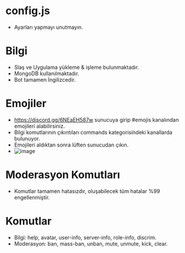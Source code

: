 # config.js
* Ayarları yapmayı unutmayın.
# Bilgi
* Slaş ve Uygulama yükleme & işleme bulunmaktadır.
* MongoDB kullanılmaktadır.
* Bot tamamen İngilizcedir.
# Emojiler
* https://discord.gg/6NEaEH587w sunucuya girip #emojis kanalından emojileri alabilirsiniz.
* Bilgi komutlarının çıkıntıları commands kategorisindeki kanallarda bulunuyor.
* Emojileri aldıktan sonra lüften sunucudan çıkın.
* ![image](https://user-images.githubusercontent.com/87382565/134717595-a73b72af-5ce6-40f0-bf75-a27d9f9cec8f.png)
# Moderasyon Komutları
* Komutlar tamamen hatasızdır, oluşabilecek tüm hatalar %99 engellenmiştir.
# Komutlar
* Bilgi: help, avatar, user-info, server-info, role-info, discrim. 
* Moderasyon: ban, mass-ban, unban, mute, unmute, kick, clear.
